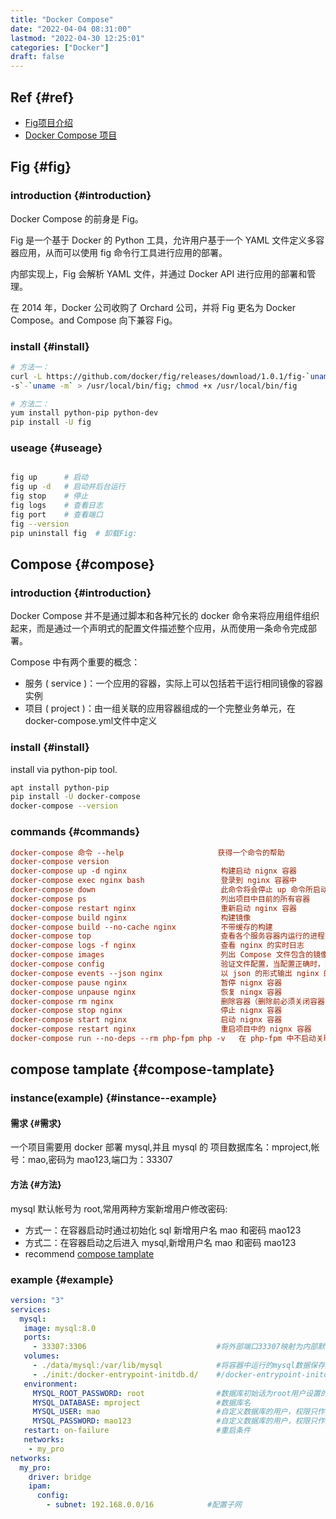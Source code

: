 ```yaml
---
title: "Docker Compose"
date: "2022-04-04 08:31:00"
lastmod: "2022-04-30 12:25:01"
categories: ["Docker"]
draft: false
---
```


## Ref {#ref}

-   [Fig项目介绍](http://www.dockerinfo.net/fig%e9%a1%b9%e7%9b%ae%e4%bb%8b%e7%bb%8d)
-   [Docker Compose 项目](http://www.dockerinfo.net/docker-compose-%e9%a1%b9%e7%9b%ae)


## Fig {#fig}


### introduction {#introduction}

Docker Compose 的前身是 Fig。

Fig 是一个基于 Docker 的 Python 工具，允许用户基于一个 YAML 文件定义多容器应用，从而可以使用 fig 命令行工具进行应用的部署。

内部实现上，Fig 会解析 YAML 文件，并通过 Docker API 进行应用的部署和管理。

在 2014 年，Docker 公司收购了 Orchard 公司，并将 Fig 更名为 Docker Compose。and Compose 向下兼容 Fig。


### install {#install}

```bash
# 方法一：
curl -L https://github.com/docker/fig/releases/download/1.0.1/fig-`uname
-s`-`uname -m` > /usr/local/bin/fig; chmod +x /usr/local/bin/fig

# 方法二：
yum install python-pip python-dev
pip install -U fig
```


### useage {#useage}

```bash

fig up      # 启动
fig up -d   # 启动并后台运行
fig stop    # 停止
fig logs    # 查看日志
fig port    # 查看端口
fig --version
pip uninstall fig  # 卸载Fig:
```


## Compose {#compose}


### introduction {#introduction}

Docker Compose 并不是通过脚本和各种冗长的 docker 命令来将应用组件组织起来，而是通过一个声明式的配置文件描述整个应用，从而使用一条命令完成部署。

Compose 中有两个重要的概念：

-   服务 ( service )：⼀个应⽤的容器，实际上可以包括若⼲运⾏相同镜像的容器实例
-   项⽬ ( project )：由⼀组关联的应⽤容器组成的⼀个完整业务单元，在 docker-compose.yml⽂件中定义


### install {#install}

install via python-pip tool.

```bash
apt install python-pip
pip install -U docker-compose
docker-compose --version
```


### commands {#commands}

```cfg
docker-compose 命令 --help                     获得一个命令的帮助
docker-compose version
docker-compose up -d nginx                     构建启动 nignx 容器
docker-compose exec nginx bash                 登录到 nginx 容器中
docker-compose down                            此命令将会停止 up 命令所启动的容器，并移除网络
docker-compose ps                              列出项目中目前的所有容器
docker-compose restart nginx                   重新启动 nginx 容器
docker-compose build nginx                     构建镜像
docker-compose build --no-cache nginx          不带缓存的构建
docker-compose top                             查看各个服务容器内运行的进程
docker-compose logs -f nginx                   查看 nginx 的实时日志
docker-compose images                          列出 Compose 文件包含的镜像
docker-compose config                          验证文件配置，当配置正确时，不输出任何内容，当文件配置错误，输出错误信息。
docker-compose events --json nginx             以 json 的形式输出 nginx 的 docker 日志
docker-compose pause nginx                     暂停 nignx 容器
docker-compose unpause nginx                   恢复 ningx 容器
docker-compose rm nginx                        删除容器（删除前必须关闭容器，执行 stop）
docker-compose stop nginx                      停止 nignx 容器
docker-compose start nginx                     启动 nignx 容器
docker-compose restart nginx                   重启项目中的 nignx 容器
docker-compose run --no-deps --rm php-fpm php -v   在 php-fpm 中不启动关联容器，并容器执行 php -v 执行完成后删除容器
```


## compose tamplate {#compose-tamplate}


### instance(example) {#instance--example}


#### 需求 {#需求}

一个项目需要用 docker 部署 mysql,并且 mysql 的 项目数据库名：mproject,帐号：mao,密码为 mao123,端口为：33307


#### 方法 {#方法}

mysql 默认帐号为 root,常用两种方案新增用户修改密码:

-   方式一：在容器启动时通过初始化 sql 新增用户名 mao 和密码 mao123
-   方式二：在容器启动之后进入 mysql,新增用户名 mao 和密码 mao123
-   recommend [compose tamplate](#compose-tamplate)


### example {#example}

```yaml
version: "3"
services:
  mysql:
   image: mysql:8.0
   ports:
     - 33307:3306                             #将外部端口33307映射为内部默认创建的3306
   volumes:
     - ./data/mysql:/var/lib/mysql            #将容器中运行的mysql数据保存到宿主机，防止容器删除后数据丢失
     - ./init:/docker-entrypoint-initdb.d/    #/docker-entrypoint-initdb.d/这是数据库提供的初始化目录，数据库在启动时会默认执行当期目录下的以.sql或者.sh结尾的文件。
   environment:
     MYSQL_ROOT_PASSWORD: root                #数据库初始话为root用户设置的默认密码
     MYSQL_DATABASE: mproject                 #数据库名
     MYSQL_USER: mao                          #自定义数据库的用户，权限只作用于MYSQL_DATABASE配置的数据库
     MYSQL_PASSWORD: mao123                   #自定义数据库的用户，权限只作用于MYSQL_DATABASE配置的数据库
   restart: on-failure                    	  #重启条件
   networks:
    - my_pro
networks:
  my_pro:
    driver: bridge
    ipam:
      config:
        - subnet: 192.168.0.0/16   			#配置子网
```
